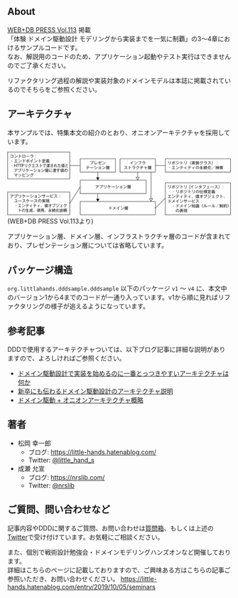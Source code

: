 ## About
[WEB+DB PRESS Vol.113](https://www.amazon.co.jp/WEB-DB-PRESS-Vol-113-PRESS%E7%B7%A8%E9%9B%86%E9%83%A8/dp/4297109050/ref=sr_1_1?qid=1570143543&s=books&sr=1-1&tag=maftracking156404-22&text=WEB%2BDB+PRESS%E7%B7%A8%E9%9B%86%E9%83%A8) 掲載  
「体験 ドメイン駆動設計 モデリングから実装までを一気に制覇」の3〜4章におけるサンプルコードです。  
なお、解説用のコードのため、アプリケーション起動やテスト実行はできませんのでご了承ください。

リファクタリング過程の解説や実装対象のドメインモデルは本誌に掲載されているのでそちらをご参照ください。

## アーキテクチャ
本サンプルでは、特集本文の紹介のとおり、オニオンアーキテクチャを採用しています。

![](image/architecture.png)
(WEB+DB PRESS Vol.113より)

アプリケーション層、ドメイン層、インフラストラクチャ層のコードが含まれており、プレゼンテーション層については省略しています。

## パッケージ構造

`org.littlahands.dddsample.dddsample` 以下のパッケージ `v1` 〜 `v4` に、本文中のバージョン1から4までのコードが一通り入っています。v1から順に見ればリファクタリングの様子が追えるようになっています。

## 参考記事
DDDで使用するアーキテクチャついては、以下ブログ記事に詳細な説明がありますので、よろしければご参照ください。

* [ドメイン駆動設計で実装を始めるのに一番とっつきやすいアーキテクチャは何か](https://little-hands.hatenablog.com/entry/2017/10/04/231743)
* [新卒にも伝わるドメイン駆動設計のアーキテクチャ説明](https://little-hands.hatenablog.com/entry/2018/12/10/ddd-architecture)
* [ドメイン駆動 + オニオンアーキテクチャ概略](https://little-hands.hatenablog.com/entry/2017/10/11/075634)

## 著者
* 松岡 幸一郎
  * ブログ: https://little-hands.hatenablog.com/
  * Twitter: [@little_hand_s](https://twitter.com/little_hand_s)
* 成瀬 允宣
  * ブログ: https://nrslib.com/
  * Twitter: [@nrslib](https://twitter.com/nrslib)


## ご質問、問い合わせなど
記事内容やDDDに関するご質問、お問い合わせは[質問箱](https://peing.net/ja/little_hands)、もしくは上述の[Twitter](https://twitter.com/little_hand_s)で受け付けています。お気軽にご相談ください。

また、個別で戦術設計勉強会・ドメインモデリングハンズオンなど開催しております。  
詳細はこちらのページに記載しておりますので、ご興味ある方はこちらの記事ご参照いただき、お問い合わせください。
https://little-hands.hatenablog.com/entry/2019/10/05/seminars

